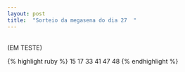 ```yaml
---
layout: post
title:  "Sorteio da megasena do dia 27  "
---
```

<br />
(EM TESTE) <br />

{% highlight ruby %}
15 17 33 41 47 48 
{% endhighlight %}

